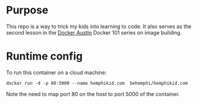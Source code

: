 # Purpose

This repo is a way to trick my kids into learning to code. It also serves as
the second lesson in the [Docker Austin](http://www.meetup.com/Docker-Austin/) 
Docker 101 series on image building.

# Runtime config

To run this container on a cloud machine:

```
docker run -d -p 80:5000 --name hemphikid.com  behemphi/hemphikid.com
```

Note the need to map port 80 on the host to port 5000 of the container.  


